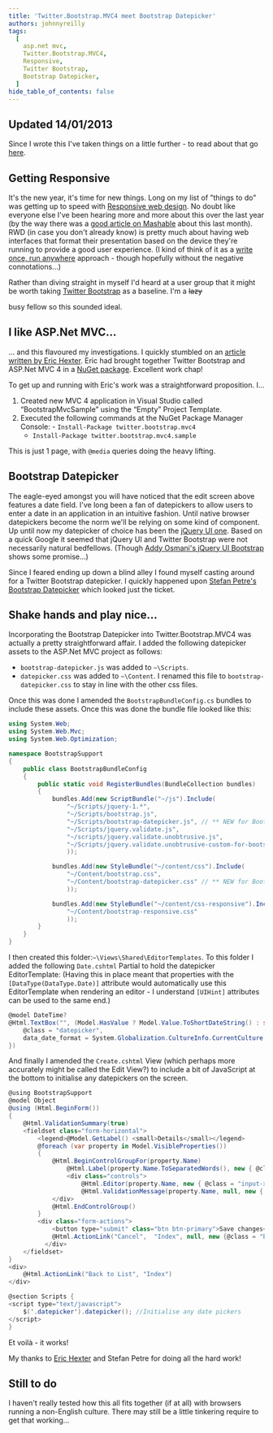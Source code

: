 ```yaml
---
title: 'Twitter.Bootstrap.MVC4 meet Bootstrap Datepicker'
authors: johnnyreilly
tags:
  [
    asp.net mvc,
    Twitter.Bootstrap.MVC4,
    Responsive,
    Twitter Bootstrap,
    Bootstrap Datepicker,
  ]
hide_table_of_contents: false
---
```


## Updated 14/01/2013

Since I wrote this I've taken things on a little further - to read about that go [here](../2013-01-14-twitterbootstrapmvc4-meet-bootstrap_14/index.md).

## Getting Responsive

It's the new year, it's time for new things. Long on my list of "things to do" was getting up to speed with [Responsive web design](http://en.wikipedia.org/wiki/Responsive_web_design). No doubt like everyone else I've been hearing more and more about this over the last year (by the way there was a [good article on Mashable](http://mashable.com/2012/12/11/responsive-web-design/) about this last month). RWD (in case you don't already know) is pretty much about having web interfaces that format their presentation based on the device they're running to provide a good user experience. (I kind of think of it as a [write once, run anywhere](http://en.wikipedia.org/wiki/Write_once,_run_anywhere) approach - though hopefully without the negative connotations...)

Rather than diving straight in myself I'd heard at a user group that it might be worth taking [Twitter Bootstrap](http://twitter.github.com/bootstrap/) as a baseline. I'm a <strike>lazy</strike>

busy fellow so this sounded ideal.

## I like ASP.Net MVC...

... and this flavoured my investigations. I quickly stumbled on an [article written by Eric Hexter](http://lostechies.com/erichexter/2012/11/20/twitter-bootstrap-mvc4-the-template-nuget-package-for-asp-net-mvc4-projects/). Eric had brought together Twitter Bootstrap and ASP.Net MVC 4 in a [NuGet package](http://nuget.org/packages/twitter.bootstrap.mvc4). Excellent work chap!

To get up and running with Eric's work was a straightforward proposition. I...

1. Created new MVC 4 application in Visual Studio called “BootstrapMvcSample” using the “Empty” Project Template.
2. Executed the following commands at the NuGet Package Manager Console: - `Install-Package twitter.bootstrap.mvc4`
   - `Install-Package twitter.bootstrap.mvc4.sample`

This is just 1 page, with `@media` queries doing the heavy lifting.

## Bootstrap Datepicker

The eagle-eyed amongst you will have noticed that the edit screen above features a date field. I've long been a fan of datepickers to allow users to enter a date in an application in an intuitive fashion. Until native browser datepickers become the norm we'll be relying on some kind of component. Up until now my datepicker of choice has been the [jQuery UI one](http://jqueryui.com/datepicker/). Based on a quick Google it seemed that jQuery UI and Twitter Bootstrap were not necessarily natural bedfellows. (Though [Addy Osmani's jQuery UI Bootstrap](http://addyosmani.github.com/jquery-ui-bootstrap/) shows some promise...)

Since I feared ending up down a blind alley I found myself casting around for a Twitter Bootstrap datepicker. I quickly happened upon [Stefan Petre's Bootstrap Datepicker](http://www.eyecon.ro/bootstrap-datepicker/) which looked just the ticket.

## Shake hands and play nice...

Incorporating the Bootstrap Datepicker into Twitter.Bootstrap.MVC4 was actually a pretty straightforward affair. I added the following datepicker assets to the ASP.Net MVC project as follows:

- `bootstrap-datepicker.js` was added to `~\Scripts`.
- `datepicker.css` was added to `~\Content`. I renamed this file to `bootstrap-datepicker.css` to stay in line with the other css files.

Once this was done I amended the `BootstrapBundleConfig.cs` bundles to include these assets. Once this was done the bundle file looked like this:

```cs
using System.Web;
using System.Web.Mvc;
using System.Web.Optimization;

namespace BootstrapSupport
{
    public class BootstrapBundleConfig
    {
        public static void RegisterBundles(BundleCollection bundles)
        {
            bundles.Add(new ScriptBundle("~/js").Include(
                "~/Scripts/jquery-1.*",
                "~/Scripts/bootstrap.js",
                "~/Scripts/bootstrap-datepicker.js", // ** NEW for Bootstrap Datepicker
                "~/Scripts/jquery.validate.js",
                "~/scripts/jquery.validate.unobtrusive.js",
                "~/Scripts/jquery.validate.unobtrusive-custom-for-bootstrap.js"
                ));

            bundles.Add(new StyleBundle("~/content/css").Include(
                "~/Content/bootstrap.css",
                "~/Content/bootstrap-datepicker.css" // ** NEW for Bootstrap Datepicker
                ));

            bundles.Add(new StyleBundle("~/content/css-responsive").Include(
                "~/Content/bootstrap-responsive.css"
                ));
        }
    }
}
```

I then created this folder:`~\Views\Shared\EditorTemplates`. To this folder I added the following `Date.cshtml` Partial to hold the datepicker EditorTemplate: (Having this in place meant that properties with the `[DataType(DataType.Date)]` attribute would automatically use this EditorTemplate when rendering an editor - I understand `[UIHint]` attributes can be used to the same end.)

```cs
@model DateTime?
@Html.TextBox("", (Model.HasValue ? Model.Value.ToShortDateString() : string.Empty), new {
    @class = "datepicker",
    data_date_format = System.Globalization.CultureInfo.CurrentCulture.DateTimeFormat.ShortDatePattern.ToLower()
})
```

And finally I amended the `Create.cshtml` View (which perhaps more accurately might be called the Edit View?) to include a bit of JavaScript at the bottom to initialise any datepickers on the screen.

```cs
@using BootstrapSupport
@model Object
@using (Html.BeginForm())
{
    @Html.ValidationSummary(true)
    <fieldset class="form-horizontal">
        <legend>@Model.GetLabel() <small>Details</small></legend>
        @foreach (var property in Model.VisibleProperties())
        {
            @Html.BeginControlGroupFor(property.Name)
                @Html.Label(property.Name.ToSeparatedWords(), new { @class = "control-label" })
                <div class="controls">
                    @Html.Editor(property.Name, new { @class = "input-xlarge" })
                    @Html.ValidationMessage(property.Name, null, new { @class = "help-inline" })
  	        </div>
            @Html.EndControlGroup()
        }
		<div class="form-actions">
            <button type="submit" class="btn btn-primary">Save changes</button>
            @Html.ActionLink("Cancel",  "Index", null, new {@class = "btn "})
          </div>
    </fieldset>
}
<div>
    @Html.ActionLink("Back to List", "Index")
</div>

@section Scripts {
<script type="text/javascript">
    $('.datepicker').datepicker(); //Initialise any date pickers
</script>
}
```

Et voilà - it works!

My thanks to [Eric Hexter](https://twitter.com/ehexter) and Stefan Petre for doing all the hard work!

## Still to do

I haven't really tested how this all fits together (if at all) with browsers running a non-English culture. There may still be a little tinkering require to get that working...
